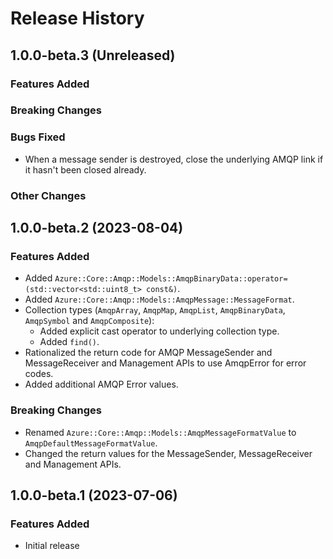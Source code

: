# Release History

## 1.0.0-beta.3 (Unreleased)

### Features Added

### Breaking Changes

### Bugs Fixed

- When a message sender is destroyed, close the underlying AMQP link if it hasn't been closed already.

### Other Changes

## 1.0.0-beta.2 (2023-08-04)

### Features Added

- Added `Azure::Core::Amqp::Models::AmqpBinaryData::operator=(std::vector<std::uint8_t> const&)`.
- Added `Azure::Core::Amqp::Models::AmqpMessage::MessageFormat`.
- Collection types (`AmqpArray`, `AmqpMap`, `AmqpList`, `AmqpBinaryData`, `AmqpSymbol` and `AmqpComposite`):
  - Added explicit cast operator to underlying collection type.
  - Added `find()`.
- Rationalized the return code for AMQP MessageSender and MessageReceiver and Management APIs to use AmqpError for error codes.
- Added additional AMQP Error values.

### Breaking Changes

- Renamed `Azure::Core::Amqp::Models::AmqpMessageFormatValue` to `AmqpDefaultMessageFormatValue`.
- Changed the return values for the MessageSender, MessageReceiver and Management APIs.

## 1.0.0-beta.1 (2023-07-06)

### Features Added

- Initial release
